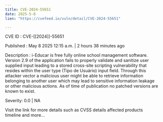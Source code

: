 ```yaml
---
title: CVE-2024-55651
date: 2025-5-8
lien: "https://cvefeed.io/vuln/detail/CVE-2024-55651"

---
```


CVE ID : CVE-[[2024]]-55651

Published :  May 8
2025
12:15 a.m. | 2 hours
38 minutes ago

Description : i-Educar is free
fully online school management software. Version 2.9 of the application fails to properly validate and sanitize user supplied input
leading to a stored cross-site scripting vulnerability that resides within the user type (Tipo de Usuário) input field. Through this attacker vector a malicious user might be able to retrieve information belonging to another user
which may lead to sensitive information leakage or other malicious actions. As of time of publication
no patched versions are known to exist.

Severity: 0.0 | NA

Visit the link for more details
such as CVSS details
affected products
timeline
and more...
